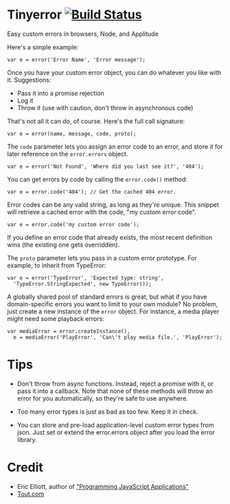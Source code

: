 Tinyerror [![Build Status](https://secure.travis-ci.org/dilvie/tinyerror.png)](http://travis-ci.org/dilvie/tinyerror)
=========

Easy custom errors in browsers, Node, and Applitude

Here's a simple example:

    var e = error('Error Name', 'Error message');


Once you have your custom error object, you can do whatever you like with it. Suggestions:

* Pass it into a promise rejection
* Log it
* Throw it (use with caution, don't throw in asynchronous code)


That's not all it can do, of course. Here's the full call signature:

    var e = error(name, message, code, proto);


The `code` parameter lets you assign an error code to an error, and store it for later reference on the `error.errors` object.

    var e = error('Not Found', 'Where did you last see it?', '404');


You can get errors by code by calling the `error.code()` method:

    var e = error.code('404'); // Get the cached 404 error.


Error codes can be any valid string, as long as they're unique. This snippet will retrieve a cached error with the code, "my custom error code".

    var e = error.code('my custom error code');


If you define an error code that already exists, the most recent definition wins (the existing one gets overridden).

The `proto` parameter lets you pass in a custom error prototype. For example, to inherit from TypeError:

    var e = error('TypeError', 'Expected type: string',
      'TypeError.StringExpected', new TypeError());


A globally shared pool of standard errors is great, but what if you have domain-specific errors you want to limit to your own module? No problem, just create a new instance of the `error` object. For instance, a media player might need some playback errors:

    var mediaError = error.createInstance(),
      e = mediaError('PlayError', 'Can\'t play media file.', 'PlayError');


# Tips

* Don't throw from async functions. Instead, reject a promise with it, or pass it into a callback. Note that none of these methods will throw an error for you automatically, so they're safe to use anywhere.

* Too many error types is just as bad as too few. Keep it in check.

* You can store and pre-load application-level custom error types from json. Just set or extend the error.errors object after you load the error library.


# Credit

* Eric Elliott, author of ["Programming JavaScript Applications"](http://shop.oreilly.com/product/0636920024231.do)
* [Tout.com](http://tout.com/)